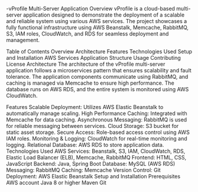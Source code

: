 -vProfile Multi-Server Application
Overview
vProfile is a cloud-based multi-server application designed to demonstrate the deployment of a scalable and reliable system using various AWS services. The project showcases a fully functional infrastructure using AWS Beanstalk, Memcache, RabbitMQ, S3, IAM roles, CloudWatch, and RDS for seamless deployment and management.

Table of Contents
Overview
Architecture
Features
Technologies Used
Setup and Installation
AWS Services
Application Structure
Usage
Contributing
License
Architecture
The architecture of the vProfile multi-server application follows a microservices pattern that ensures scalability and fault tolerance. The application components communicate using RabbitMQ, and caching is managed via Memcache to ensure high performance. The database runs on AWS RDS, and the entire system is monitored using AWS CloudWatch.


Features
Scalable Deployment: Utilizes AWS Elastic Beanstalk to automatically manage scaling.
High Performance Caching: Integrated with Memcache for data caching.
Asynchronous Messaging: RabbitMQ is used for reliable messaging between services.
Cloud Storage: S3 bucket for static asset storage.
Secure Access: Role-based access control using AWS IAM roles.
Monitoring & Logging: CloudWatch for real-time monitoring and logging.
Relational Database: AWS RDS to store application data.
Technologies Used
AWS Services: Beanstalk, S3, IAM, CloudWatch, RDS, Elastic Load Balancer (ELB), Memcache, RabbitMQ
Frontend: HTML, CSS, JavaScript
Backend: Java, Spring Boot
Database: MySQL (AWS RDS)
Messaging: RabbitMQ
Caching: Memcache
Version Control: Git
Deployment: AWS Elastic Beanstalk
Setup and Installation
Prerequisites
AWS account
Java 8 or higher
Maven
Git
